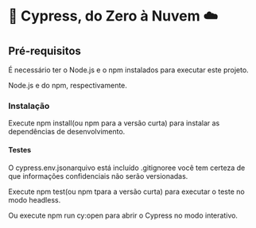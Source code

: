 # 🌲 Cypress, do Zero à Nuvem ☁️

## Pré-requisitos
É necessário ter o Node.js e o npm instalados para executar este projeto.

 Node.js e do npm, respectivamente. 

### Instalação
Execute npm install(ou npm para a versão curta) para instalar as dependências de desenvolvimento.

#### Testes

O cypress.env.jsonarquivo está incluído .gitignoree você tem certeza de que informações confidenciais não serão versionadas.

Execute npm test(ou npm tpara a versão curta) para executar o teste no modo headless.

Ou execute npm run cy:open para abrir o Cypress no modo interativo.